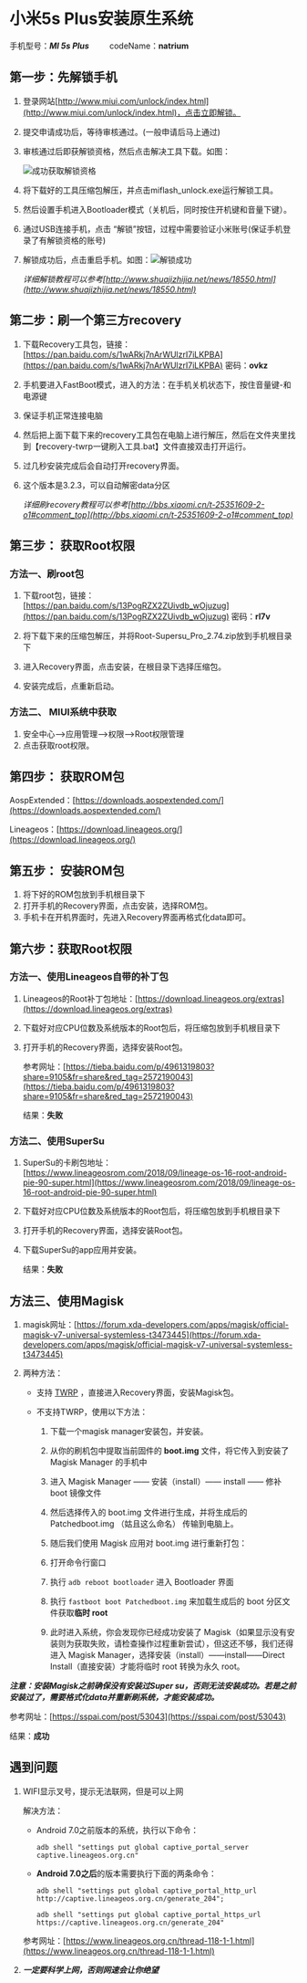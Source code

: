 # 小米5s Plus安装原生系统

手机型号：***MI 5s Plus***&emsp; &emsp; codeName：**natrium**

## 第一步：先解锁手机 

1. 登录网站[http://www.miui.com/unlock/index.html](http://www.miui.com/unlock/index.html)，点击立即解锁。

2. 提交申请成功后，等待审核通过。(一般申请后马上通过)

3. 审核通过后即获解锁资格，然后点击解决工具下载。如图：

   ![成功获取解锁资格](https://raw.githubusercontent.com/puppet16/puppet16.github.io/master/picture/blogPic/shua1.png)

4. 将下载好的工具压缩包解压，并点击miflash_unlock.exe运行解锁工具。

5. 然后设置手机进入Bootloader模式（关机后，同时按住开机键和音量下键）。

6. 通过USB连接手机，点击 “解锁”按钮，过程中需要验证小米账号(保证手机登录了有解锁资格的账号)

7. 解锁成功后，点击重启手机。如图：![解锁成功](https://raw.githubusercontent.com/puppet16/puppet16.github.io/master/picture/blogPic/shua2.png)

   *详细解锁教程可以参考[http://www.shuajizhijia.net/news/18550.html](http://www.shuajizhijia.net/news/18550.html)*

## 第二步：刷一个第三方recovery

1. 下载Recovery工具包，链接：[https://pan.baidu.com/s/1wARkj7nArWUlzrI7iLKPBA](https://pan.baidu.com/s/1wARkj7nArWUlzrI7iLKPBA) 密码：**ovkz**

2. 手机要进入FastBoot模式，进入的方法：在手机关机状态下，按住音量键-和电源键

3. 保证手机正常连接电脑

4. 然后把上面下载下来的recovery工具包在电脑上进行解压，然后在文件夹里找到【recovery-twrp一键刷入工具.bat】文件直接双击打开运行。

5. 过几秒安装完成后会自动打开recovery界面。

6. 这个版本是3.2.3，可以自动解密data分区

   *详细刷recovery教程可以参考[http://bbs.xiaomi.cn/t-25351609-2-o1#comment_top](http://bbs.xiaomi.cn/t-25351609-2-o1#comment_top)*

## 第三步： 获取Root权限

### 方法一、刷root包

1. 下载root包，链接：[https://pan.baidu.com/s/13PogRZX2ZUivdb_wOjuzug](https://pan.baidu.com/s/13PogRZX2ZUivdb_wOjuzug) 密码：**rl7v**

2. 将下载下来的压缩包解压，并将Root-Supersu_Pro_2.74.zip放到手机根目录下

3. 进入Recovery界面，点击安装，在根目录下选择压缩包。

4. 安装完成后，点重新启动。

### 方法二、 MIUI系统中获取

   1. 安全中心-->应用管理-->权限-->Root权限管理
   2. 点击获取root权限。

   

## 第四步： 获取ROM包

AospExtended：[https://downloads.aospextended.com/](https://downloads.aospextended.com/)

Lineageos：[https://download.lineageos.org/](https://download.lineageos.org/)

## 第五步： 安装ROM包

1. 将下好的ROM包放到手机根目录下
2. 打开手机的Recovery界面，点击安装，选择ROM包。
3. 手机卡在开机界面时，先进入Recovery界面再格式化data即可。

## 第六步：获取Root权限

### 方法一、使用Lineageos自带的补丁包

1. Lineageos的Root补丁包地址：[https://download.lineageos.org/extras](https://download.lineageos.org/extras)

2. 下载好对应CPU位数及系统版本的Root包后，将压缩包放到手机根目录下

3. 打开手机的Recovery界面，选择安装Root包。

   参考网址：[https://tieba.baidu.com/p/4961319803?share=9105&fr=share&red_tag=2572190043](https://tieba.baidu.com/p/4961319803?share=9105&fr=share&red_tag=2572190043)
   
   结果：**失败**

### 方法二、使用SuperSu

1. SuperSu的卡刷包地址：[https://www.lineageosrom.com/2018/09/lineage-os-16-root-android-pie-90-super.html](https://www.lineageosrom.com/2018/09/lineage-os-16-root-android-pie-90-super.html)

2. 下载好对应CPU位数及系统版本的Root包后，将压缩包放到手机根目录下

3. 打开手机的Recovery界面，选择安装Root包。

4. 下载SuperSu的app应用并安装。

   结果：**失败**

## 方法三、使用Magisk

1. magisk网址：[https://forum.xda-developers.com/apps/magisk/official-magisk-v7-universal-systemless-t3473445](https://forum.xda-developers.com/apps/magisk/official-magisk-v7-universal-systemless-t3473445)

2. 两种方法：

   * 支持 [TWRP](https://twrp.me/Devices/) ，直接进入Recovery界面，安装Magisk包。

   * 不支持TWRP，使用以下方法：

     1. 下载一个magisk manager安装包，并安装。
     2. 从你的刷机包中提取当前固件的 **boot.img** 文件，将它传入到安装了 Magisk Manager 的手机中
     3. 进入 Magisk Manager —— 安装（install）—— install —— 修补 boot 镜像文件
     4. 然后选择传入的 boot.img 文件进行生成，并将生成后的 Patchedboot.img （姑且这么命名） 传输到电脑上。
     5. 随后我们使用 Magisk 应用对 boot.img 进行重新打包：
     6. 打开命令行窗口
     7. 执行 `adb reboot bootloader` 进入 Bootloader 界面
     8. 执行 `fastboot boot Patchedboot.img` 来加载生成后的 boot 分区文件获取**临时 root**

     10. 此时进入系统，你会发现你已经成功安装了 Magisk（如果显示没有安装则为获取失败，请检查操作过程重新尝试），但这还不够，我们还得进入 Magisk Manager，选择安装（install）——install——Direct Install（直接安装）才能将临时 root 转换为永久 root。

***注意：安装Magisk之前确保没有安装过Super su，否则无法安装成功。若是之前安装过了，需要格式化data并重新刷系统，才能安装成功。***

参考网址：[https://sspai.com/post/53043](https://sspai.com/post/53043)

结果：**成功**

## 遇到问题

   1. WIFI显示叉号，提示无法联网，但是可以上网

      解决方法：

      * Android 7.0之前版本的系统，执行以下命令：

        `adb shell "settings put global captive_portal_server captive.lineageos.org.cn"`

      * **Android 7.0之后**的版本需要执行下面的两条命令：

        `adb shell "settings put global captive_portal_http_url http://captive.lineageos.org.cn/generate_204";`

        `adb shell "settings put global captive_portal_https_url https://captive.lineageos.org.cn/generate_204"`

      参考网址：[https://www.lineageos.org.cn/thread-118-1-1.html](https://www.lineageos.org.cn/thread-118-1-1.html)

   2. ***一定要科学上网，否则网速会让你绝望***
